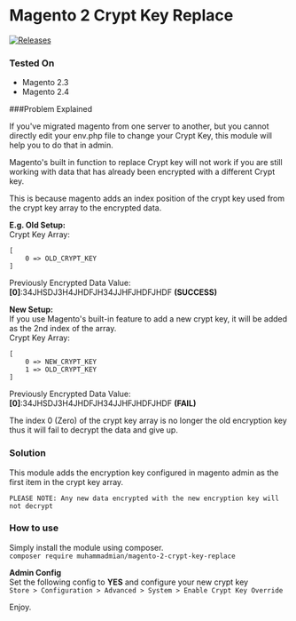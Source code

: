 
#  Magento 2 Crypt Key Replace

[![Releases](https://img.shields.io/github/v/release/muhammadmian/magento-2-crypt-key-replace.svg)](https://github.com/muhammadmian/magento-2-crypt-key-replace/releases)

### Tested On

- Magento 2.3
- Magento 2.4



###Problem Explained

If you've migrated magento from one server to another, but you cannot directly edit your env.php file to change your Crypt Key, this module will help you to do that in admin. 

Magento's built in function to replace Crypt key will not work if you are still working with data that has already been encrypted with a different Crypt key.

This is because magento adds an index position of the crypt key used from the crypt key array to the encrypted data. 

**E.g. Old Setup:**  
Crypt Key Array: 
```
[ 
    0 => OLD_CRYPT_KEY 
]
```  
Previously Encrypted Data Value: **[0]**:34JHSDJ3H4JHDFJH34JJHFJHDFJHDF **(SUCCESS)**

**New Setup:**  
If you use Magento's built-in feature to add a new crypt key, it will be added as the 2nd index of the array.  
Crypt Key Array:
```
[ 
    0 => NEW_CRYPT_KEY
    1 => OLD_CRYPT_KEY 
]
```  
Previously Encrypted Data Value: **[0]**:34JHSDJ3H4JHDFJH34JJHFJHDFJHDF **(FAIL)**

The index 0 (Zero) of the crypt key array is no longer the old encryption key thus it will fail to decrypt the data and give up.

### Solution

This module adds the encryption key configured in magento admin as the first item in the crypt key array. 

``PLEASE NOTE: Any new data encrypted with the new encryption key will not decrypt``

### How to use

Simply install the module using composer.  
```composer require muhammadmian/magento-2-crypt-key-replace```

**Admin Config**  
Set the following config to **YES** and configure your new crypt key  
`Store > Configuration > Advanced > System > Enable Crypt Key Override`

Enjoy. 
